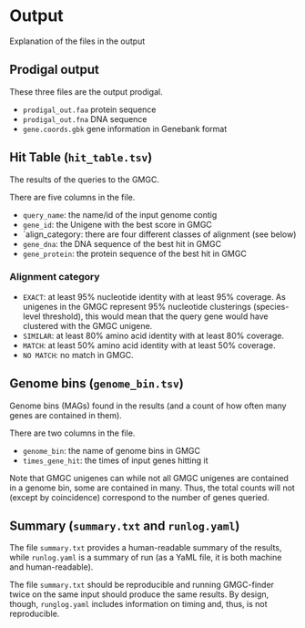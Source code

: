# Output

Explanation of the files in the output

## Prodigal output

These three files are the output prodigal.

- `prodigal_out.faa` protein sequence
- `prodigal_out.fna` DNA sequence
- `gene.coords.gbk` gene information in Genebank format


## Hit Table (`hit_table.tsv`)

The results of the queries to the GMGC.

There are five columns in the file.

- `query_name`: the name/id of the input genome contig
- `gene_id`: the Unigene with the best score in GMGC
- `align_category: there are four different classes of alignment (see below)
- `gene_dna`: the DNA sequence of the best hit in GMGC
- `gene_protein`: the protein sequence of the best hit in GMGC

### Alignment category

- `EXACT`: at least 95% nucleotide identity with at least 95% coverage. As
   unigenes in the GMGC represent 95% nucleotide clusterings (species-level
   threshold), this would mean that the query gene would have clustered with
   the GMGC unigene.
- `SIMILAR`: at least 80% amino acid identity with at least 80% coverage.
- `MATCH`: at least 50% amino acid identity with at least 50% coverage.
- `NO MATCH`: no match in GMGC.


## Genome bins (`genome_bin.tsv`)

Genome bins (MAGs) found in the results (and a count of how often many genes
are contained in them).

There are two columns in the file.

- `genome_bin`: the name of genome bins in GMGC
- `times_gene_hit`: the times of input genes hitting it 

Note that GMGC unigenes can while not all GMGC unigenes are contained in a
genome bin, some are contained in many. Thus, the total counts will not (except
by coincidence) correspond to the number of genes queried.

## Summary (`summary.txt` and `runlog.yaml`)

The file `summary.txt` provides a human-readable summary of the results, while
`runlog.yaml` is a summary of run (as a YaML file, it is both machine and
human-readable).


The file `summary.txt` should be reproducible and running GMGC-finder twice on
the same input should produce the same results. By design, though,
`runglog.yaml` includes information on timing and, thus, is not reproducible.



